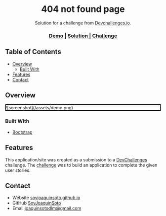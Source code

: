 <!-- Please update value in the {}  -->

<h1 align="center">404 not found page</h1>

<div align="center">
   Solution for a challenge from  <a href="http://devchallenges.io" target="_blank">Devchallenges.io</a>.
</div>

<div align="center">
  <h3>
    <a href="https://soyjoaquinsoto.github.io/proyectos/DevChallenges/Responsive/404-not-found/">
      Demo
    </a>
    <span> | </span>
    <a href="https://github.com/SoyJoaquinSoto/404-not-found-master">
      Solution
    </a>
    <span> | </span>
    <a href="https://devchallenges.io/challenges/wBunSb7FPrIepJZAg0sY">
      Challenge
    </a>
  </h3>
</div>

<!-- TABLE OF CONTENTS -->

## Table of Contents

- [Overview](#overview)
  - [Built With](#built-with)
- [Features](#features)
- [Contact](#contact)

<!-- OVERVIEW -->

## Overview
<div style="border: 2px solid black;">
   ![screenshot](/assets/demo.png)
</div>



### Built With

<!-- This section should list any major frameworks that you built your project using. Here are a few examples.-->

- [Bootstrap](https://getbootstrap.com)

## Features

<!-- List the features of your application or follow the template. Don't share the figma file here :) -->

This application/site was created as a submission to a [DevChallenges](https://devchallenges.io/challenges) challenge. The [challenge](https://devchallenges.io/challenges/wBunSb7FPrIepJZAg0sY) was to build an application to complete the given user stories.

## Contact

- Website [soyjoaquinsoto.github.io](https://soyjoaquinsoto.github.io)
- GitHub [SoyJoaquinSoto](https://github.com/SoyJoaquinSoto)
- Email [joaquinsotodlm@gmail.com](mailto:joaquinsotodlm@gmail.com)
